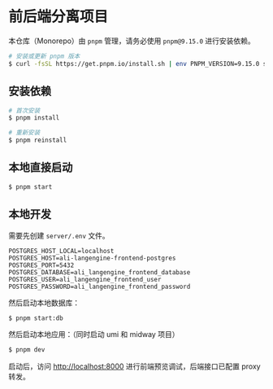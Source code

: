 # 前后端分离项目

本仓库（Monorepo）由 `pnpm` 管理，请务必使用 `pnpm@9.15.0` 进行安装依赖。

```bash
# 安装或更新 pnpm 版本
$ curl -fsSL https://get.pnpm.io/install.sh | env PNPM_VERSION=9.15.0 sh -
```

## 安装依赖

```bash
# 首次安装
$ pnpm install

# 重新安装
$ pnpm reinstall
```

## 本地直接启动

```bash
$ pnpm start
```

## 本地开发

需要先创建 `server/.env` 文件。

```
POSTGRES_HOST_LOCAL=localhost
POSTGRES_HOST=ali-langengine-frontend-postgres
POSTGRES_PORT=5432
POSTGRES_DATABASE=ali_langengine_frontend_database
POSTGRES_USER=ali_langengine_frontend_user
POSTGRES_PASSWORD=ali_langengine_frontend_password
```

然后启动本地数据库：

```bash
$ pnpm start:db
```

然后启动本地应用：（同时启动 umi 和 midway 项目）

```bash
$ pnpm dev
```

启动后，访问 [http://localhost:8000](http://localhost:8000) 进行前端预览调试，后端接口已配置 proxy 转发。
